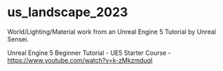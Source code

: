 # us_landscape_2023

World/Lighting/Material work from an Unreal Engine 5 Tutorial by Unreal Sensei.

Unreal Engine 5 Beginner Tutorial - UE5 Starter Course - https://www.youtube.com/watch?v=k-zMkzmduqI
